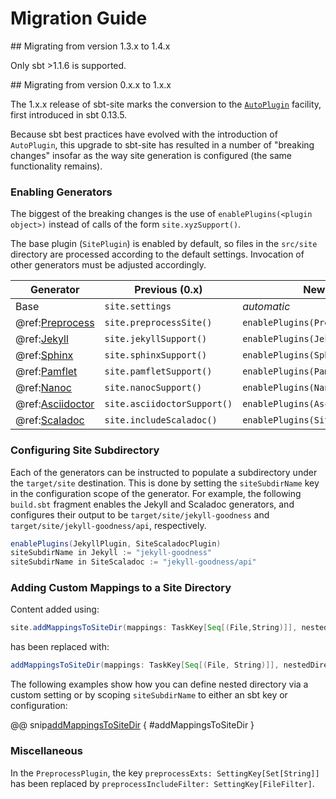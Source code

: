 # Migration Guide

<a id="from-version-1.3.x-to-1.4.x" />
## Migrating from version 1.3.x to 1.4.x

Only sbt >1.1.6 is supported.


<a id="from-version-0.x.x-to-1.x.x" />
## Migrating from version 0.x.x to 1.x.x

The 1.x.x release of sbt-site marks the conversion to the [`AutoPlugin`](https://www.scala-sbt.org/0.13/docs/Plugins.html) facility, first introduced in sbt 0.13.5.

Because sbt best practices have evolved with the introduction of `AutoPlugin`, this upgrade to sbt-site has resulted in a number of "breaking changes" insofar as the way site generation is configured (the same functionality remains).

### Enabling Generators

The biggest of the breaking changes is the use of `enablePlugins(<plugin object>)` instead of calls of the form `site.xyzSupport()`.

The base plugin (`SitePlugin`) is enabled by default, so files in the `src/site` directory are processed according to the default settings. Invocation of other generators must be adjusted accordingly.

Generator          | Previous (0.x)              | New (1.x)
------------------ | --------------------------- | -----------------------------------
Base               | `site.settings`             | _automatic_
@ref:[Preprocess]  | `site.preprocessSite()`     | `enablePlugins(PreprocessPlugin)`
@ref:[Jekyll]      | `site.jekyllSupport()`      | `enablePlugins(JekyllPlugin)`
@ref:[Sphinx]      | `site.sphinxSupport()`      | `enablePlugins(SphinxPlugin)`
@ref:[Pamflet]     | `site.pamfletSupport()`     | `enablePlugins(PamfletPlugin)`
@ref:[Nanoc]       | `site.nanocSupport()`       | `enablePlugins(NanocPlugin)`
@ref:[Asciidoctor] | `site.asciidoctorSupport()` | `enablePlugins(AsciidoctorPlugin)`
@ref:[Scaladoc]    | `site.includeScaladoc()`    | `enablePlugins(SiteScaladocPlugin)`

### Configuring Site Subdirectory

Each of the generators can be instructed to populate a subdirectory under the `target/site` destination. This is done by setting the `siteSubdirName` key in the configuration scope of the generator. For example, the following `build.sbt` fragment enables the Jekyll and Scaladoc generators, and configures their output to be `target/site/jekyll-goodness` and `target/site/jekyll-goodness/api`, respectively.

```sbt
enablePlugins(JekyllPlugin, SiteScaladocPlugin)
siteSubdirName in Jekyll := "jekyll-goodness"
siteSubdirName in SiteScaladoc := "jekyll-goodness/api"
```

### Adding Custom Mappings to a Site Directory

Content added using:

```scala
site.addMappingsToSiteDir(mappings: TaskKey[Seq[(File,String)]], nestedDirectory: String)
```

has been replaced with:

```scala
addMappingsToSiteDir(mappings: TaskKey[Seq[(File, String)]], nestedDirectory: SettingKey[String])
```

The following examples show how you can define nested directory via a custom setting or by scoping `siteSubdirName` to either an sbt key or configuration:

@@ snip[addMappingsToSiteDir](../../sbt-test/site/can-have-custom-mappings/build.sbt) { #addMappingsToSiteDir }

### Miscellaneous

In the `PreprocessPlugin`, the key `preprocessExts: SettingKey[Set[String]]` has been replaced by `preprocessIncludeFilter: SettingKey[FileFilter]`.

[Preprocess]: preprocess.md#variable-substitution
[Jekyll]: generators/jekyll.md
[Sphinx]: generators/sphinx.md
[Pamflet]: generators/pamflet.md
[Nanoc]: generators/nanoc.md
[Asciidoctor]: generators/asciidoctor.md
[Scaladoc]: api-documentation.md#scaladoc
